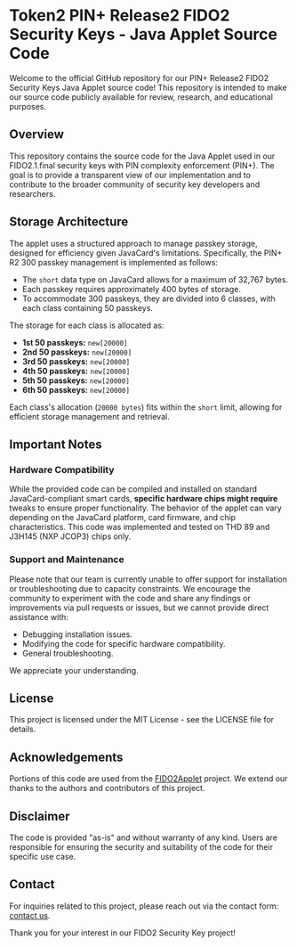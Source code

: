 # Token2 PIN+ Release2 FIDO2 Security Keys - Java Applet Source Code

Welcome to the official GitHub repository for our PIN+ Release2 FIDO2 Security Keys Java Applet source code! This repository is intended to make our source code publicly available for review, research, and educational purposes.

## Overview

This repository contains the source code for the Java Applet used in our FIDO2.1.final security keys with PIN complexity enforcement (PIN+). The goal is to provide a transparent view of our implementation and to contribute to the broader community of security key developers and researchers.



## Storage Architecture

The applet uses a structured approach to manage passkey storage, designed for efficiency given JavaCard's limitations. Specifically, the PIN+ R2 300 passkey management is implemented as follows:

- The `short` data type on JavaCard allows for a maximum of 32,767 bytes.
- Each passkey requires approximately 400 bytes of storage.
- To accommodate 300 passkeys, they are divided into 6 classes, with each class containing 50 passkeys.

The storage for each class is allocated as:

- **1st 50 passkeys:** `new[20000]`
- **2nd 50 passkeys:** `new[20000]`
- **3rd 50 passkeys:** `new[20000]`
- **4th 50 passkeys:** `new[20000]`
- **5th 50 passkeys:** `new[20000]`
- **6th 50 passkeys:** `new[20000]`

Each class's allocation (`20000 bytes`) fits within the `short` limit, allowing for efficient storage management and retrieval.





## Important Notes

### Hardware Compatibility

While the provided code can be compiled and installed on standard JavaCard-compliant smart cards, **specific hardware chips might require** tweaks to ensure proper functionality. The behavior of the applet can vary depending on the JavaCard platform, card firmware, and chip characteristics. This code was implemented and tested on THD 89 and J3H145 (NXP JCOP3) chips only.

### Support and Maintenance

Please note that our team is currently unable to offer support for installation or troubleshooting due to capacity constraints. We encourage the community to experiment with the code and share any findings or improvements via pull requests or issues, but we cannot provide direct assistance with:

- Debugging installation issues.
- Modifying the code for specific hardware compatibility.
- General troubleshooting.

We appreciate your understanding.

## License

This project is licensed under the  MIT License - see the LICENSE file for details.

## Acknowledgements

Portions of this code are used from the [FIDO2Applet](https://github.com/BryanJacobs/FIDO2Applet) project. We extend our thanks to the authors and contributors of this project.

## Disclaimer

The code is provided "as-is" and without warranty of any kind. Users are responsible for ensuring the security and suitability of the code for their specific use case.

## Contact

For inquiries related to this project, please reach out via the contact form: [contact us](https://token2.com/contact).

Thank you for your interest in our FIDO2 Security Key project!
